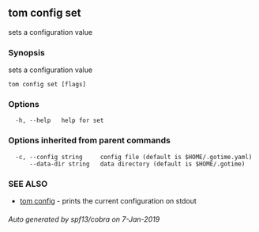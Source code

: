 ## tom config set

sets a configuration value

### Synopsis

sets a configuration value

```
tom config set [flags]
```

### Options

```
  -h, --help   help for set
```

### Options inherited from parent commands

```
  -c, --config string     config file (default is $HOME/.gotime.yaml)
      --data-dir string   data directory (default is $HOME/.gotime)
```

### SEE ALSO

* [tom config](tom_config.md)	 - prints the current configuration on stdout

###### Auto generated by spf13/cobra on 7-Jan-2019
